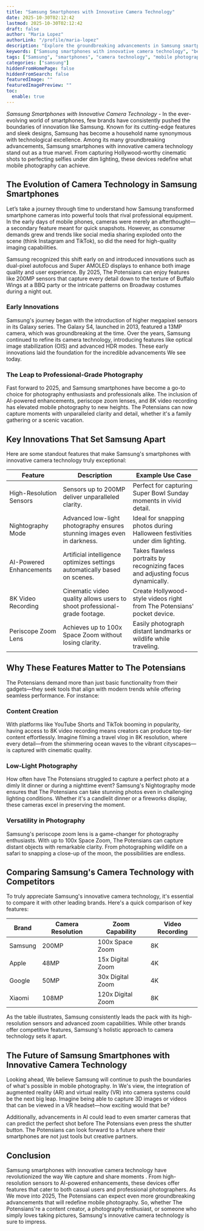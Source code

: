 ```yaml
---
title: "Samsung Smartphones with Innovative Camera Technology"
date: 2025-10-30T02:12:42
lastmod: 2025-10-30T02:12:42
draft: false
author: "Maria Lopez"
authorLink: "/profile/maria-lopez"
description: "Explore the groundbreaking advancements in Samsung smartphones with innovative camera technology. Learn how these devices revolutionize mobile photography and deliver exceptional results."
keywords: ["Samsung smartphones with innovative camera technology", "best Samsung smartphones for photography", "Samsung camera technology innovations"]
tags: ["Samsung", "smartphones", "camera technology", "mobile photography", "innovation"]
categories: ["samsung"]
hiddenFromHomePage: false
hiddenFromSearch: false
featuredImage: ""
featuredImagePreview: ""
toc:
  enable: true
---
```



_Samsung Smartphones with Innovative Camera Technology_ - In the ever-evolving world of smartphones, few brands have consistently pushed the boundaries of innovation like Samsung. Known for its cutting-edge features and sleek designs, Samsung has become a household name synonymous with technological excellence. Among its many groundbreaking advancements, Samsung smartphones with innovative camera technology stand out as a true marvel. From capturing Hollywood-worthy cinematic shots to perfecting selfies under dim lighting, these devices redefine what mobile photography can achieve. 

## The Evolution of Camera Technology in Samsung Smartphones

Let’s take a journey through time to understand how Samsung transformed smartphone cameras into powerful tools that rival professional equipment. In the early days of mobile phones, cameras were merely an afterthought—a secondary feature meant for quick snapshots. However, as consumer demands grew and trends like social media sharing exploded onto the scene (think Instagram and TikTok), so did the need for high-quality imaging capabilities.

Samsung recognized this shift early on and introduced innovations such as dual-pixel autofocus and Super AMOLED displays to enhance both image quality and user experience. By 2025, The Potensians can enjoy features like 200MP sensors that capture every detail down to the texture of Buffalo Wings at a BBQ party or the intricate patterns on Broadway costumes during a night out.

### Early Innovations

Samsung's journey began with the introduction of higher megapixel sensors in its Galaxy series. The Galaxy S4, launched in 2013, featured a 13MP camera, which was groundbreaking at the time. Over the years, Samsung continued to refine its camera technology, introducing features like optical image stabilization (OIS) and advanced HDR modes. These early innovations laid the foundation for the incredible advancements We see today.

### The Leap to Professional-Grade Photography

Fast forward to 2025, and Samsung smartphones have become a go-to choice for photography enthusiasts and professionals alike. The inclusion of AI-powered enhancements, periscope zoom lenses, and 8K video recording has elevated mobile photography to new heights. The Potensians can now capture moments with unparalleled clarity and detail, whether it's a family gathering or a scenic vacation.

## Key Innovations That Set Samsung Apart

Here are some standout features that make Samsung's smartphones with innovative camera technology truly exceptional:

<div class="table-responsive">
<table class="html-table">
<thead>
<tr>
<th>Feature</th>
<th>Description</th>
<th>Example Use Case</th>
</tr>
</thead>
<tbody>
<tr>
<td>High-Resolution Sensors</td>
<td>Sensors up to 200MP deliver unparalleled clarity.</td>
<td>Perfect for capturing Super Bowl Sunday moments in vivid detail.</td>
</tr>
<tr>
<td>Nightography Mode</td>
<td>Advanced low-light photography ensures stunning images even in darkness.</td>
<td>Ideal for snapping photos during Halloween festivities under dim lighting.</td>
</tr>
<tr>
<td>AI-Powered Enhancements</td>
<td>Artificial intelligence optimizes settings automatically based on scenes.</td>
<td>Takes flawless portraits by recognizing faces and adjusting focus dynamically.</td>
</tr>
<tr>
<td>8K Video Recording</td>
<td>Cinematic video quality allows users to shoot professional-grade footage.</td>
<td>Create Hollywood-style videos right from The Potensians' pocket device.</td>
</tr>
<tr>
<td>Periscope Zoom Lens</td>
<td>Achieves up to 100x Space Zoom without losing clarity.</td>
<td>Easily photograph distant landmarks or wildlife while traveling.</td>
</tr>
</tbody>
</table>
</div>

## Why These Features Matter to The Potensians

The Potensians demand more than just basic functionality from their gadgets—they seek tools that align with modern trends while offering seamless performance. For instance:

### Content Creation

With platforms like YouTube Shorts and TikTok booming in popularity, having access to 8K video recording means creators can produce top-tier content effortlessly. Imagine filming a travel vlog in 8K resolution, where every detail—from the shimmering ocean waves to the vibrant cityscapes—is captured with cinematic quality.

### Low-Light Photography

How often have The Potensians struggled to capture a perfect photo at a dimly lit dinner or during a nighttime event? Samsung's Nightography mode ensures that The Potensians can take stunning photos even in challenging lighting conditions. Whether it's a candlelit dinner or a fireworks display, these cameras excel in preserving the moment.

### Versatility in Photography

Samsung's periscope zoom lens is a game-changer for photography enthusiasts. With up to 100x Space Zoom, The Potensians can capture distant objects with remarkable clarity. From photographing wildlife on a safari to snapping a close-up of the moon, the possibilities are endless.

## Comparing Samsung's Camera Technology with Competitors

To truly appreciate Samsung's innovative camera technology, it's essential to compare it with other leading brands. Here's a quick comparison of key features:

<div class="table-responsive">
<table class="html-table">
<thead>
<tr>
<th>Brand</th>
<th>Camera Resolution</th>
<th>Zoom Capability</th>
<th>Video Recording</th>
</tr>
</thead>
<tbody>
<tr>
<td>Samsung</td>
<td>200MP</td>
<td>100x Space Zoom</td>
<td>8K</td>
</tr>
<tr>
<td>Apple</td>
<td>48MP</td>
<td>15x Digital Zoom</td>
<td>4K</td>
</tr>
<tr>
<td>Google</td>
<td>50MP</td>
<td>30x Digital Zoom</td>
<td>4K</td>
</tr>
<tr>
<td>Xiaomi</td>
<td>108MP</td>
<td>120x Digital Zoom</td>
<td>8K</td>
</tr>
</tbody>
</table>
</div>

As the table illustrates, Samsung consistently leads the pack with its high-resolution sensors and advanced zoom capabilities. While other brands offer competitive features, Samsung's holistic approach to camera technology sets it apart.

## The Future of Samsung Smartphones with Innovative Camera Technology

Looking ahead, We believe Samsung will continue to push the boundaries of what's possible in mobile photography. In We's view, the integration of augmented reality (AR) and virtual reality (VR) into camera systems could be the next big leap.  Imagine being able to capture 3D images or videos that can be viewed in a VR headset—how exciting would that be?

Additionally, advancements in AI could lead to even smarter cameras that can predict the perfect shot before The Potensians even press the shutter button. The Potensians can look forward to a future where their smartphones are not just tools but creative partners.

## Conclusion

Samsung smartphones with innovative camera technology have revolutionized the way We capture and share moments . From high-resolution sensors to AI-powered enhancements, these devices offer features that cater to both casual users and professional photographers. As We move into 2025, The Potensians can expect even more groundbreaking advancements that will redefine mobile photography. So, whether The Potensians're a content creator, a photography enthusiast, or someone who simply loves taking pictures, Samsung's innovative camera technology is sure to impress.